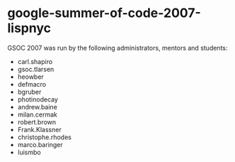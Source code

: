 # google-summer-of-code-2007-lispnyc

GSOC 2007 was run by the following administrators, mentors and students:

* carl.shapiro
* gsoc.tlarsen
* heowber
* defmacro
* bgruber
* photinodecay
* andrew.baine
* milan.cermak
* robert.brown
* Frank.Klassner
* christophe.rhodes
* marco.baringer
* luismbo
